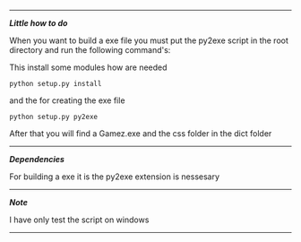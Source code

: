 <hr />

***Little how to do***

When you want to build a exe  file you must put the py2exe script in the root directory and run the following command's:

This install some modules how are needed

    python setup.py install

and the for creating the exe file

    python setup.py py2exe

After that you will find a Gamez.exe and the css folder in the dict folder

<hr />

***Dependencies***

For building a exe it is the py2exe extension is nessesary

<hr />

***Note***

I have only test the script on windows

<hr />